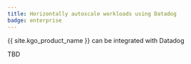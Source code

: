 ```yaml
---
title: Horizontally autoscale workloads using Datadog
badge: enterprise
---
```


{{ site.kgo_product_name }} can be integrated with Datadog

TBD
